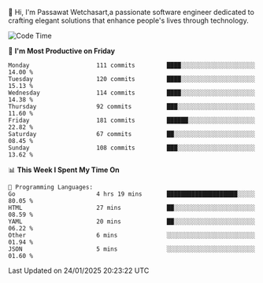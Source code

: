 
👋 Hi, I'm Passawat Wetchasart,a passionate software engineer dedicated to crafting elegant solutions that enhance people's lives through technology.


<!--START_SECTION:waka-->
![Code Time](http://img.shields.io/badge/Code%20Time-1%2C915%20hrs%2016%20mins-blue)

📅 **I'm Most Productive on Friday** 

```text
Monday                   111 commits         ████░░░░░░░░░░░░░░░░░░░░░   14.00 % 
Tuesday                  120 commits         ████░░░░░░░░░░░░░░░░░░░░░   15.13 % 
Wednesday                114 commits         ████░░░░░░░░░░░░░░░░░░░░░   14.38 % 
Thursday                 92 commits          ███░░░░░░░░░░░░░░░░░░░░░░   11.60 % 
Friday                   181 commits         ██████░░░░░░░░░░░░░░░░░░░   22.82 % 
Saturday                 67 commits          ██░░░░░░░░░░░░░░░░░░░░░░░   08.45 % 
Sunday                   108 commits         ███░░░░░░░░░░░░░░░░░░░░░░   13.62 % 
```


📊 **This Week I Spent My Time On** 

```text
💬 Programming Languages: 
Go                       4 hrs 19 mins       ████████████████████░░░░░   80.05 % 
HTML                     27 mins             ██░░░░░░░░░░░░░░░░░░░░░░░   08.59 % 
YAML                     20 mins             ██░░░░░░░░░░░░░░░░░░░░░░░   06.22 % 
Other                    6 mins              ░░░░░░░░░░░░░░░░░░░░░░░░░   01.94 % 
JSON                     5 mins              ░░░░░░░░░░░░░░░░░░░░░░░░░   01.60 % 
```


 Last Updated on 24/01/2025 20:23:22 UTC
<!--END_SECTION:waka-->

<!--
**markpassawat/markpassawat** is a ✨ _special_ ✨ repository because its `README.md` (this file) appears on your GitHub profile.

Here are some ideas to get you started:

- 🔭 I’m currently working on ...
- 🌱 I’m currently learning ...
- 👯 I’m looking to collaborate on ...
- 🤔 I’m looking for help with ...
- 💬 Ask me about ...
- 📫 How to reach me: ...
- 😄 Pronouns: He/Him
- ⚡ Fun fact: ...
-->
